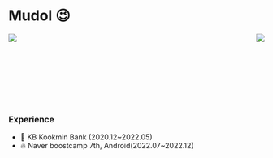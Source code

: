 # Mudol 😉

<img align='right' src="http://mazassumnida.wtf/api/v2/generate_badge?boj=dlfb7">
<img align='left' src="https://github-readme-stats-sigma-five.vercel.app/api?username=KimMooHyeon&show_icons=ture">

<br/>
<br/>
<br/>
<br/>
<br/>
<br/>
<br/>
<br/>


### Experience

- 💊 KB Kookmin Bank (2020.12~2022.05)
- 🔥 Naver boostcamp 7th, Android(2022.07~2022.12)

